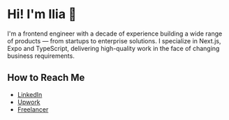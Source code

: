 # Hi! I'm Ilia 👋

I'm a frontend engineer with a decade of experience building a wide range of products — from startups to enterprise solutions. I specialize in Next.js, Expo and TypeScript, delivering high-quality work in the face of changing business requirements.

## How to Reach Me

* [LinkedIn](https://www.linkedin.com/in/iamursky/)
* [Upwork](https://www.upwork.com/freelancers/~01a612ca43b89af5d4)
* [Freelancer](https://www.freelancer.com/u/ievseev)
